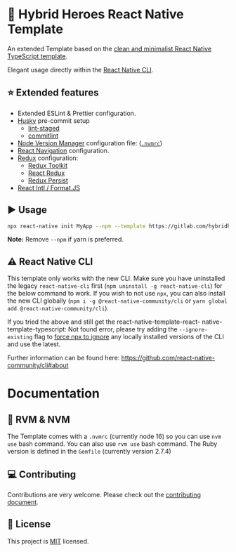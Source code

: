 # :space_invader: Hybrid Heroes React Native Template

An extended Template based on the [clean and minimalist React Native TypeScript template](https://img.shields.io/github/issues/react-native-community/react-native-template-typescript).

Elegant usage directly within the [React Native CLI](https://github.com/react-native-community/cli).

## :star: Extended features

- Extended ESLint & Prettier configuration.
- [Husky](https://typicode.github.io/husky) pre-commit setup
  - [lint-staged](https://github.com/okonet/lint-staged)
  - [commitlint](https://github.com/conventional-changelog/commitlint)
- [Node Version Manager](https://github.com/nvm-sh/nvm) configuration file: ([`.nvmrc`](template/.nvmrc))
- [React Navigation](https://reactnavigation.org/) configuration.
- [Redux](https://redux.js.org/) configuration:
  - [Redux Toolkit](https://redux-toolkit.js.org/)
  - [React Redux](https://react-redux.js.org/)
  - [Redux Persist](https://github.com/rt2zz/redux-persist)
- [React Intl / Format.JS](https://formatjs.io/docs/react-intl/)

## :arrow_forward: Usage

```sh
npx react-native init MyApp --npm --template https://gitlab.com/hybridheroes/opensource/react-native-template
```
**Note:** Remove `--npm` if yarn is preferred.

## :warning: React Native CLI

This template only works with the new CLI. Make sure you have uninstalled the legacy `react-native-cli` first (`npm uninstall -g react-native-cli`) for the below command to work. If you wish to not use `npx`, you can also install the new CLI globally (`npm i -g @react-native-community/cli` or `yarn global add @react-native-community/cli`).

If you tried the above and still get the react-native-template-react- native-template-typescript: Not found error, please try adding the `--ignore-existing` flag to [force npx to ignore](https://github.com/npm/npx#description) any locally installed versions of the CLI and use the latest.

Further information can be found here: https://github.com/react-native-community/cli#about

# Documentation

## :gem: RVM & NVM
The Template comes with a `.nvmrc` (currently node 16) so you can use `nvm use` bash command.
You can also use `rvm use` bash command. The Ruby version is defined in the `Gemfile` (currently version 2.7.4)

## :computer: Contributing

Contributions are very welcome. Please check out the [contributing document](CONTRIBUTING.md).

## :bookmark: License

This project is [MIT](LICENSE) licensed.
